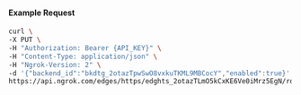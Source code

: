 <!-- Code generated for API Clients. DO NOT EDIT. -->

#### Example Request

```bash
curl \
-X PUT \
-H "Authorization: Bearer {API_KEY}" \
-H "Content-Type: application/json" \
-H "Ngrok-Version: 2" \
-d '{"backend_id":"bkdtg_2otazTpwSwO8vxkuTKML9MBCocY","enabled":true}' \
https://api.ngrok.com/edges/https/edghts_2otazTLmO5kCxKE6Ve0iMrz5EgN/routes/edghtsrt_2otazP3yqzgnWWSqNMjOsIgncou/backend
```

